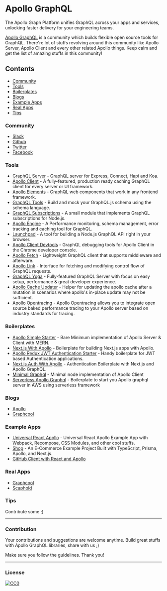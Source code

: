 # Apollo GraphQL

The Apollo Graph Platform unifies GraphQL across your apps and services, unlocking faster delivery for your engineering teams.

 

[Apollo GraphQL](https://github.com/apollographql "null") is a community which builds flexible open source tools for GraphQL. There're lot of stuffs revolving around this community like Apollo Server, Apollo Client and every other related Apollo things. Keep calm and get the list of amazing stuffs in this community!

Contents
--------

*   [Community](#community "null")
*   [Tools](#tools "null")
*   [Boilerplates](#boilerplates "null")
*   [Blogs](#blogs "null")
*   [Example Apps](#example-apps "null")
*   [Real Apps](#real-apps "null")
*   [Tips](#tips "null")

### Community

*   [Slack](https://www.apollographql.com/#slack "null")
*   [Github](https://github.com/apollographql "null")
*   [Twitter](https://twitter.com/apollographql "null")
*   [Facebook](https://www.facebook.com/apollographql "null")

### Tools

*   [GraphQL Server](https://github.com/apollographql/graphql-server "null") - GraphQL server for Express, Connect, Hapi and Koa.
*   [Apollo Client](https://github.com/apollographql/apollo-client "null") - A fully-featured, production ready caching GraphQL client for every server or UI framework.
*   [Apollo Elements](https://apolloelements.dev "null") - GraphQL web components that work in any frontend framework.
*   [GraphQL Tools](https://github.com/apollographql/graphql-tools "null") - Build and mock your GraphQL.js schema using the schema language.
*   [GraphQL Subscriptions](https://github.com/apollographql/graphql-subscriptions "null") - A small module that implements GraphQL subscriptions for Node.js.
*   [Apollo Engine](http://www.apollodata.com/optics "null") - A Performance monitoring, schema management, error tracking and caching tool for GraphQL.
*   [Launchpad](https://github.com/apollographql/launchpad "null") - A tool for building a Node.js GraphQL API right in your browser.
*   [Apollo Client Devtools](https://github.com/apollographql/apollo-client-devtools "null") - GraphQL debugging tools for Apollo Client in the Chrome developer console.
*   [Apollo Fetch](https://github.com/apollographql/apollo-fetch "null") - Lightweight GraphQL client that supports middleware and afterware.
*   [Apollo Link](https://github.com/apollographql/apollo-link "null") - Interface for fetching and modifying control flow of GraphQL requests.
*   [GraphQL Yoga](https://github.com/graphcool/graphql-yoga "null") - Fully-featured GraphQL Server with focus on easy setup, performance & great developer experience.
*   [Apollo Cache Updater](https://github.com/ecerroni/apollo-cache-updater "null") - Helper for updating the apollo cache after a mutation in scenarios where apollo's in-place update may not be sufficient.
*   [Apollo Opentracing](https://github.com/DanielMSchmidt/apollo-opentracing "null") - Apollo Opentracing allows you to integrate open source baked performance tracing to your Apollo server based on industry standards for tracing.

### Boilerplates

*   [Apollo Simple Starter](https://github.com/ooade/ApolloSimpleStarter "null") - Bare Minimum implementation of Apollo Server & Client with MERN.
*   [Next.js With Apollo](https://github.com/zeit/next.js/tree/master/examples/with-apollo "null") - Boilerplate for building Next.js apps with Apollo.
*   [Apollo Redux JWT Authentication Starter](https://github.com/MacKentoch/react-redux-graphql-apollo-bootstrap-webpack-starter "null") - Handy boilerplate for JWT based Authentication applications.
*   [Next.js Auth With Apollo](https://github.com/ooade/next-apollo-auth "null") - Authentication Boilerplate with Next.js and Apollo GraphQL.
*   [Minimal Graphql](https://github.com/ZaninAndrea/minimalGraphql "null") - Minimal node implementation of Apollo Client
*   [Serverless Apollo Graphql](https://github.com/RishikeshDarandale/serverless-graphql-boilerplate "null") - Boilerplate to start you Apollo graphql server in AWS using serverless framework

### Blogs

*   [Apollo](https://dev-blog.apollodata.com "null")
*   [Graphcool](https://blog.graph.cool "null")

### Example Apps

*   [Universal React Apollo](https://github.com/WeLikeGraphQL/universal-react-apollo-example "null") - Universal React Apollo Example App with Webpack, Recompose, CSS Modules, and other cool stuffs.
*   [Shop](https://github.com/KATT/shop "null") - An E-Commerce Example Project Built with TypeScript, Prisma, Apollo, and Next.js.
*   [GitHub Client with React and Apollo](https://github.com/rwieruch/react-graphql-github-apollo "null")

### Real Apps

*   [Graphcool](https://graph.cool "null")
*   [Scaphold](https://scaphold.io "null")

### Tips

Contribute some ;)

* * *

### Contribution

Your contributions and suggestions are welcome anytime. Build great stuffs with Apollo GraphQL libraries, share with us ;)

Make sure you follow the guidelines. Thank you!

* * *

### License

[![CC0](http://mirrors.creativecommons.org/presskit/buttons/88x31/svg/cc-zero.svg)](http://creativecommons.org/publicdomain/zero/1.0/ "null")